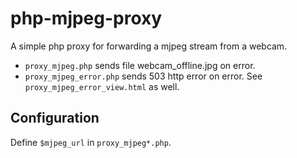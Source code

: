 # php-mjpeg-proxy

A simple php proxy for forwarding a mjpeg stream from a webcam.

* ``proxy_mjpeg.php`` sends file webcam_offline.jpg on error.
* ``proxy_mjpeg_error.php`` sends 503 http error on error. See ``proxy_mjpeg_error_view.html`` as well.

## Configuration

Define ``$mjpeg_url`` in ``proxy_mjpeg*.php``.



